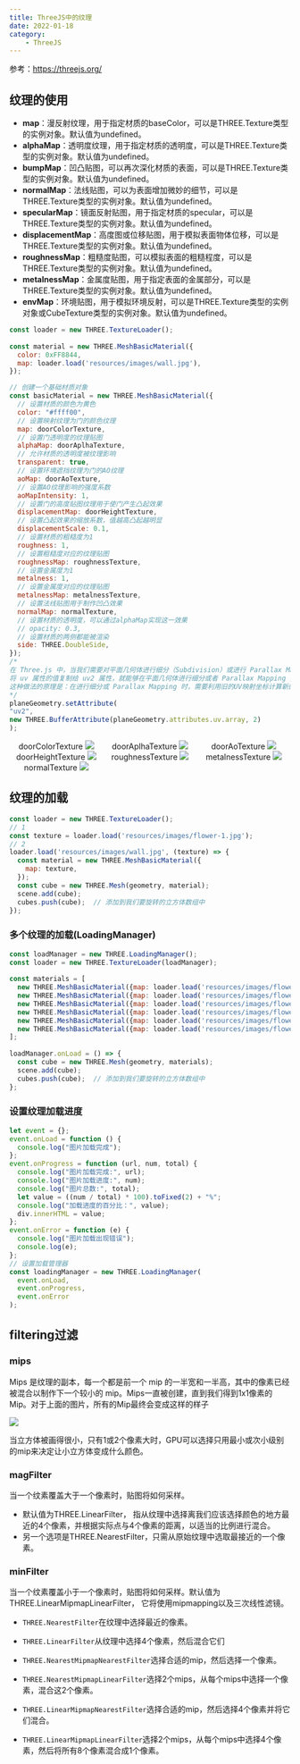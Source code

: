 ```yaml
---
title: ThreeJS中的纹理
date: 2022-01-18
category:
    - ThreeJS
---
```

参考：<https://threejs.org/>

## 纹理的使用

* **map**：漫反射纹理，用于指定材质的baseColor，可以是THREE.Texture类型的实例对象。默认值为undefined。
* **alphaMap**：透明度纹理，用于指定材质的透明度，可以是THREE.Texture类型的实例对象。默认值为undefined。
* **bumpMap**：凹凸贴图，可以再次深化材质的表面，可以是THREE.Texture类型的实例对象。默认值为undefined。
* **normalMap**：法线贴图，可以为表面增加微妙的细节，可以是THREE.Texture类型的实例对象。默认值为undefined。
* **specularMap**：镜面反射贴图，用于指定材质的specular，可以是THREE.Texture类型的实例对象。默认值为undefined。
* **displacementMap**：高度图或位移贴图，用于模拟表面物体位移，可以是THREE.Texture类型的实例对象。默认值为undefined。
* **roughnessMap**：粗糙度贴图，可以模拟表面的粗糙程度，可以是THREE.Texture类型的实例对象。默认值为undefined。
* **metalnessMap**：金属度贴图，用于指定表面的金属部分，可以是THREE.Texture类型的实例对象。默认值为undefined。
* **envMap**：环境贴图，用于模拟环境反射，可以是THREE.Texture类型的实例对象或CubeTexture类型的实例对象。默认值为undefined。

```js
const loader = new THREE.TextureLoader();
 
const material = new THREE.MeshBasicMaterial({
  color: 0xFF8844,
  map: loader.load('resources/images/wall.jpg'),
});

```

```js
// 创建一个基础材质对象
const basicMaterial = new THREE.MeshBasicMaterial({
  // 设置材质的颜色为黄色
  color: "#ffff00",
  // 设置映射纹理为门的颜色纹理
  map: doorColorTexture,
  // 设置门透明度的纹理贴图
  alphaMap: doorAplhaTexture,
  // 允许材质的透明度被纹理影响
  transparent: true,
  // 设置环境遮挡纹理为门的AO纹理
  aoMap: doorAoTexture,
  // 设置AO纹理影响的强度系数
  aoMapIntensity: 1,
  // 设置门的高度贴图纹理用于使门产生凸起效果
  displacementMap: doorHeightTexture,
  // 设置凸起效果的缩放系数，值越高凸起越明显
  displacementScale: 0.1,
  // 设置材质的粗糙度为1
  roughness: 1,
  // 设置粗糙度对应的纹理贴图
  roughnessMap: roughnessTexture,
  // 设置金属度为1
  metalness: 1,
  // 设置金属度对应的纹理贴图
  metalnessMap: metalnessTexture,
  // 设置法线贴图用于制作凹凸效果
  normalMap: normalTexture,
  // 设置材质的透明度，可以通过alphaMap实现这一效果
  // opacity: 0.3,
  // 设置材质的两侧都能被渲染
  side: THREE.DoubleSide,
});
/*
在 Three.js 中，当我们需要对平面几何体进行细分（Subdivision）或进行 Parallax Mapping（视差贴图）时，为了维持高质量的视觉效果，会用到 uv2 属性。
将 uv 属性的值复制给 uv2 属性，就能够在平面几何体进行细分或者 Parallax Mapping 操作时，避免贴图失真产生的模糊或锯齿效果。
这种做法的原理是：在进行细分或 Parallax Mapping 时，需要利用旧的UV映射坐标计算新的UV映射坐标，而复制了一遍的 uv2 属性就可以提供旧的UV映射坐标了。
*/
planeGeometry.setAttribute(
"uv2",
new THREE.BufferAttribute(planeGeometry.attributes.uv.array, 2)
);

```

<div ref="textureKeyRef"></div>

<div  class="texture-imgs">
    <div class="img">
        doorColorTexture
        <img src="/assets/textures/door/color.jpg"/>
    </div>
      <div class="img">
        doorAplhaTexture
        <img src="/assets/textures/door/alpha.jpg"/>
    </div>
         <div class="img">
        doorAoTexture
        <img src="/assets/textures/door/ambientOcclusion.jpg"/>
    </div>
         <div class="img">
        doorHeightTexture
        <img src="/assets/textures/door/height.jpg"/>
    </div>
         <div class="img">
        roughnessTexture
        <img src="/assets/textures/door/roughness.jpg"/>
    </div>
             <div class="img">
        metalnessTexture
        <img src="/assets/textures/door/metalness.jpg"/>
    </div>
                 <div class="img">
        normalTexture
        <img src="/assets/textures/door/normal.jpg"/>
    </div>
</div>

## 纹理的加载

```js
const loader = new THREE.TextureLoader();
// 1
const texture = loader.load('resources/images/flower-1.jpg');
// 2
loader.load('resources/images/wall.jpg', (texture) => {
  const material = new THREE.MeshBasicMaterial({
    map: texture,
  });
  const cube = new THREE.Mesh(geometry, material);
  scene.add(cube);
  cubes.push(cube);  // 添加到我们要旋转的立方体数组中
});
```

### 多个纹理的加载(LoadingManager)

```js
const loadManager = new THREE.LoadingManager();
const loader = new THREE.TextureLoader(loadManager);
 
const materials = [
  new THREE.MeshBasicMaterial({map: loader.load('resources/images/flower-1.jpg')}),
  new THREE.MeshBasicMaterial({map: loader.load('resources/images/flower-2.jpg')}),
  new THREE.MeshBasicMaterial({map: loader.load('resources/images/flower-3.jpg')}),
  new THREE.MeshBasicMaterial({map: loader.load('resources/images/flower-4.jpg')}),
  new THREE.MeshBasicMaterial({map: loader.load('resources/images/flower-5.jpg')}),
  new THREE.MeshBasicMaterial({map: loader.load('resources/images/flower-6.jpg')}),
];
 
loadManager.onLoad = () => {
  const cube = new THREE.Mesh(geometry, materials);
  scene.add(cube);
  cubes.push(cube);  // 添加到我们要旋转的立方体数组中
};

```

### 设置纹理加载进度

```js
let event = {};
event.onLoad = function () {
  console.log("图片加载完成");
};
event.onProgress = function (url, num, total) {
  console.log("图片加载完成:", url);
  console.log("图片加载进度:", num);
  console.log("图片总数:", total);
  let value = ((num / total) * 100).toFixed(2) + "%";
  console.log("加载进度的百分比：", value);
  div.innerHTML = value;
};
event.onError = function (e) {
  console.log("图片加载出现错误");
  console.log(e);
};
// 设置加载管理器
const loadingManager = new THREE.LoadingManager(
  event.onLoad,
  event.onProgress,
  event.onError
);

```

## filtering过滤

### mips

Mips 是纹理的副本，每一个都是前一个 mip 的一半宽和一半高，其中的像素已经被混合以制作下一个较小的 mip。Mips一直被创建，直到我们得到1x1像素的Mip。对于上面的图片，所有的Mip最终会变成这样的样子

![](./images/857005209041712323.png)

当立方体被画得很小，只有1或2个像素大时，GPU可以选择只用最小或次小级别的mip来决定让小立方体变成什么颜色。

### magFilter

当一个纹素覆盖大于一个像素时，贴图将如何采样。

* 默认值为THREE.LinearFilter， 指从纹理中选择离我们应该选择颜色的地方最近的4个像素，并根据实际点与4个像素的距离，以适当的比例进行混合。
* 另一个选项是THREE.NearestFilter，只需从原始纹理中选取最接近的一个像素。

### minFilter

当一个纹素覆盖小于一个像素时，贴图将如何采样。默认值为THREE.LinearMipmapLinearFilter， 它将使用mipmapping以及三次线性滤镜。

* `THREE.NearestFilter`在纹理中选择最近的像素。

* `THREE.LinearFilter`从纹理中选择4个像素，然后混合它们

* `THREE.NearestMipmapNearestFilter`选择合适的mip，然后选择一个像素。

* `THREE.NearestMipmapLinearFilter`选择2个mips，从每个mips中选择一个像素，混合这2个像素。

* `THREE.LinearMipmapNearestFilter`选择合适的mip，然后选择4个像素并将它们混合。

* `THREE.LinearMipmapLinearFilter`选择2个mips，从每个mips中选择4个像素，然后将所有8个像素混合成1个像素。

<script setup>
import {ref,onMounted} from 'vue'
import * as THREE from 'three'
import { OrbitControls } from "three/examples/jsm/controls/OrbitControls.js";

const textureKeyRef = ref()

const initTextureRef = () => {

  const scene = new THREE.Scene()

  const textureLoader = new THREE.TextureLoader();
  const doorColorTexture = textureLoader.load("/assets/textures/door/color.jpg");
  const doorAplhaTexture = textureLoader.load("/assets/textures/door/alpha.jpg");
  const doorAoTexture = textureLoader.load(
    "/assets/textures/door/ambientOcclusion.jpg"
  );
  //导入置换贴图
const doorHeightTexture = textureLoader.load("/assets/textures/door/height.jpg");
// 导入粗糙度贴图
const roughnessTexture = textureLoader.load("/assets/textures/door/roughness.jpg");
// 导入金属贴图
const metalnessTexture = textureLoader.load("/assets/textures/door/metalness.jpg");
// 导入法线贴图
const normalTexture = textureLoader.load("/assets/textures/door/normal.jpg");

const basicMaterial = new THREE.MeshBasicMaterial({
  color: "#ffff00",
  map: doorColorTexture,
  alphaMap: doorAplhaTexture,
  transparent: true,
  aoMap: doorAoTexture,
  aoMapIntensity: 1,
  displacementMap: doorHeightTexture,
  displacementScale: 0.1,
  roughness: 1,
  roughnessMap: roughnessTexture,
  metalness: 1,
  metalnessMap: metalnessTexture,
  normalMap: normalTexture,
    //   opacity: 0.3,
  side: THREE.DoubleSide,
  });
  // 添加平面
  const planeGeometry = new THREE.PlaneBufferGeometry(1, 1);
  const plane = new THREE.Mesh(planeGeometry, basicMaterial);
//   plane.position.set(3, 0, 0);
  
  scene.add(plane);
    planeGeometry.setAttribute(
    "uv2",
    new THREE.BufferAttribute(planeGeometry.attributes.uv.array, 2)
    );

  // 摄相机
  const camera = new THREE.PerspectiveCamera(75, 2, 0.1, 10);
  camera.position.set(0, 0, 1)
  scene.add(camera)

 const renderer = new THREE.WebGLRenderer();
  if(!__VUEPRESS_SSR__) {
      renderer.setPixelRatio( window.devicePixelRatio );
      window.addEventListener("resize",onWindowResize)
  }

  renderer.setSize(textureKeyRef.value.offsetWidth, textureKeyRef.value.offsetWidth/2)
  const controls = new OrbitControls(camera, renderer.domElement);
  // 设置控制器阻尼，让控制器更有真实效果,必须在动画循环里调用.update()。
  controls.enableDamping = true;
  textureKeyRef.value.appendChild(renderer.domElement)

  // 之后将场景和摄像机传递给渲染器来渲染出整个场景。
  renderer.render(scene, camera);

//   const light = new THREE.DirectionalLight(0xffffff, 1);
//   light.position.set(-1, 2, 4);
//   scene.add(light);

  const directionalLight = new THREE.DirectionalLight(0xffffff, 0.5);
  directionalLight.position.set(0, 0, 10);
  scene.add(directionalLight);

  function render(time) {
      controls.update();
      renderer.render(scene, camera)
      requestAnimationFrame(render)
  }
  function onWindowResize(){
    if(!__VUEPRESS_SSR__) {
      renderer.setPixelRatio(window.devicePixelRatio)
      renderer.setSize(helloCube.value.offsetWidth, helloCube.value.offsetWidth/2)

    }
  }
  render()
}
onMounted(()=>{
    initTextureRef()
})
 </script>
 <style lang="scss" scoped>

.texture-imgs {
    display: grid;
    grid-template-columns: 1fr 1fr 1fr;
    text-align: center;
}
 </style>
